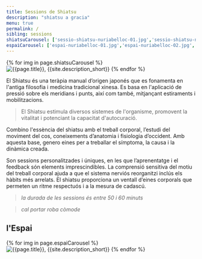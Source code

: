 ```yaml
---
title: Sessions de Shiatsu
description: "shiatsu a gracia"
menu: true
permalink: /
sibling: sessions
shiatsuCarousel: ['sessio-shiatsu-nuriabelloc-01.jpg','sessio-shiatsu-nuriabelloc-02.jpg','sessio-shiatsu-nuriabelloc-03.jpg','sessio-shiatsu-nuriabelloc-04.jpg','sessio-shiatsu-nuriabelloc-05.jpg','sessio-shiatsu-nuriabelloc-06.jpg','sessio-shiatsu-nuriabelloc-07.jpg','sessio-shiatsu-nuriabelloc-08.jpg','sessio-shiatsu-nuriabelloc-09.jpg','sessio-shiatsu-nuriabelloc-10.jpg']
espaiCarousel: ['espai-nuriabelloc-01.jpg','espai-nuriabelloc-02.jpg','espai-nuriabelloc-03.jpg','espai-nuriabelloc-04.jpg']
---
```


<section class="row banner">
  <div id="" class="marquee">
    {% for img in page.shiatsuCarousel %}
      <img src="{{site.baseurl | prepend: site.url}}/image/{{img}}" alt="{{page.title}}, {{site.description_short}}" />
    {% endfor %}
  </div>
</section>

El Shiatsu és una teràpia manual d’origen japonés que es fonamenta en l'antiga filosofia i medicina tradicional xinesa. Es basa en l'aplicació de pressió sobre els meridians i punts, així com també, mitjançant estiraments i mobilitzacions.

> El Shiatsu estimula diversos sistemes de l'organisme, promovent la vitalitat i potenciant la capacitat d'autocuració.

Combino l'essència del shiatsu amb el treball corporal, l’estudi del moviment del cos, coneixements d’anatomia i fisiologia d’occident. Amb aquesta base, genero eines per a treballar el símptoma, la causa i la dinàmica creada.

Son sessions personalitzades i úniques, en les que l’aprenentatge i el feedback són elements imprescindibles. La comprensió sensitiva del motiu del treball corporal ajuda a que el sistema nerviós reorganitzi inclús els hàbits més arrelats. El shiatsu proporciona un ventall d’eines corporals que permeten un ritme respectuós i a la mesura de cadascú.

> _la durada de les sessions és entre 50 i 60 minuts_

> _cal portar roba còmode_

## l'Espai

<section class="row banner">
  <div class="marquee">
    {% for img in page.espaiCarousel %}
      <img src="{{site.baseurl | prepend: site.url}}/image/{{img}}" alt="{{page.title}}, {{site.description_short}}" />
    {% endfor %}
  </div>
</section>
